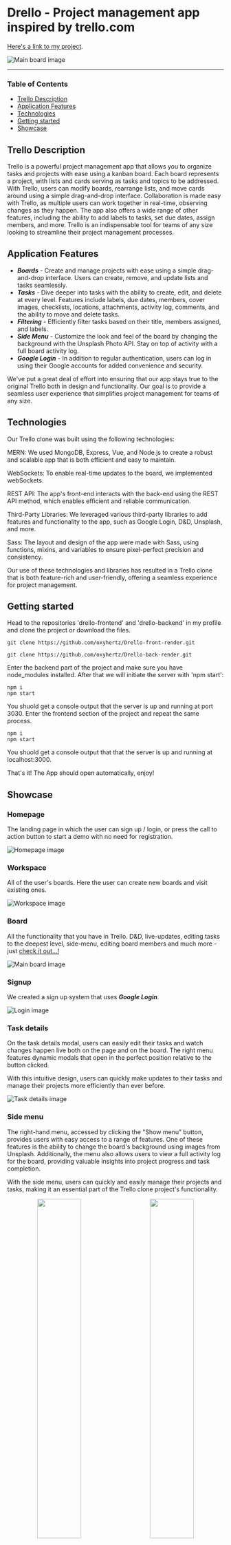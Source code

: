 # Drello - Project management app inspired by trello.com

[Here's a link to my project](https://drello.onrender.com/ 'Drello link').

![Main board image](https://res.cloudinary.com/oxyhertz/image/upload/v1683009603/Screenshot_2023-05-02_093812_foudt9.png 'Board-main-page')

---

### Table of Contents

- [Trello Description](#trello-description)
- [Application Features](#application-features)
- [Technologies](#technologies)
- [Getting started](#getting-started)
- [Showcase](#showcase)

## Trello Description

Trello is a powerful project management app that allows you to organize tasks and projects with ease using a kanban board. Each board represents a project, with lists and cards serving as tasks and topics to be addressed. With Trello, users can modify boards, rearrange lists, and move cards around using a simple drag-and-drop interface.
Collaboration is made easy with Trello, as multiple users can work together in real-time, observing changes as they happen. The app also offers a wide range of other features, including the ability to add labels to tasks, set due dates, assign members, and more. Trello is an indispensable tool for teams of any size looking to streamline their project management processes.

## Application Features

- **_Boards_** - Create and manage projects with ease using a simple drag-and-drop interface. Users can create, remove, and update lists and tasks seamlessly.
- **_Tasks_** - Dive deeper into tasks with the ability to create, edit, and delete at every level. Features include labels, due dates, members, cover images, checklists, locations, attachments, activity log, comments, and the ability to move and delete tasks.
- **_Filtering_** - Efficiently filter tasks based on their title, members assigned, and labels.
- **_Side Menu_** - Customize the look and feel of the board by changing the background with the Unsplash Photo API. Stay on top of activity with a full board activity log.
- **_Google Login_** - In addition to regular authentication, users can log in using their Google accounts for added convenience and security.

We've put a great deal of effort into ensuring that our app stays true to the original Trello both in design and functionality. Our goal is to provide a seamless user experience that simplifies project management for teams of any size.

## Technologies

Our Trello clone was built using the following technologies:

MERN: We used MongoDB, Express, Vue, and Node.js to create a robust and scalable app that is both efficient and easy to maintain.

WebSockets: To enable real-time updates to the board, we implemented webSockets.

REST API: The app's front-end interacts with the back-end using the REST API method, which enables efficient and reliable communication.

Third-Party Libraries: We leveraged various third-party libraries to add features and functionality to the app, such as Google Login, D&D, Unsplash, and more.

Sass: The layout and design of the app were made with Sass, using functions, mixins, and variables to ensure pixel-perfect precision and consistency.

Our use of these technologies and libraries has resulted in a Trello clone that is both feature-rich and user-friendly, offering a seamless experience for project management.

## Getting started

Head to the repositories 'drello-frontend' and 'drello-backend' in my profile and clone the project or download the files.

```
git clone https://github.com/oxyhertz/Drello-front-render.git
```

```
git clone https://github.com/oxyhertz/Drello-back-render.git
```

Enter the backend part of the project and make sure you have node_modules installed. After that we will initiate the server with 'npm start':

```
npm i
npm start
```

You shuold get a console output that the server is up and running at port 3030.
Enter the frontend section of the project and repeat the same process.

```
npm i
npm start
```

You shuold get a console output that that the server is up and running at localhost:3000.

That's it! The App should open automatically, enjoy!

## Showcase

### Homepage

The landing page in which the user can sign up / login, or press the call to action button to start a demo with no need for registration.

![Homepage image](https://res.cloudinary.com/oxyhertz/image/upload/v1683010106/Screenshot_2023-05-02_094024_ndr27e.png 'Home-page')

### Workspace

All of the user's boards. Here the user can create new boards and visit existing ones.

![Workspace image](https://res.cloudinary.com/oxyhertz/image/upload/v1683010106/Screenshot_2023-05-02_094032_nfwm6q.png 'Workspace-page')

### Board

All the functionality that you have in Trello. D&D, live-updates, editing tasks to the deepest level, side-menu, editing board members and much more - just [check it out...!](https://drello.onrender.com/ 'Drello link')

![Main board image](https://res.cloudinary.com/oxyhertz/image/upload/v1683009603/Screenshot_2023-05-02_093812_foudt9.png 'Board-main-page')

### Signup

We created a sign up system that uses **_Google Login_**.

![Login image](https://res.cloudinary.com/oxyhertz/image/upload/v1683010105/Screenshot_2023-05-02_094149_b7zdws.png 'sign-up-page')

### Task details

On the task details modal, users can easily edit their tasks and watch changes happen live both on the page and on the board. The right menu features dynamic modals that open in the perfect position relative to the button clicked.

With this intuitive design, users can quickly make updates to their tasks and manage their projects more efficiently than ever before.

![Task details image](https://res.cloudinary.com/oxyhertz/image/upload/v1683010106/Screenshot_2023-05-02_094130_uo15j6.png 'task-details')

### Side menu

The right-hand menu, accessed by clicking the "Show menu" button, provides users with easy access to a range of features. One of these features is the ability to change the board's background using images from Unsplash. Additionally, the menu also allows users to view a full activity log for the board, providing valuable insights into project progress and task completion.

With the side menu, users can quickly and easily manage their projects and tasks, making it an essential part of the Trello clone project's functionality.

<p align="center">
  <img src="https://res.cloudinary.com/oxyhertz/image/upload/v1683010366/Screenshot_2023-05-02_095225_znqgxt.png" width="45%">
&nbsp; &nbsp; &nbsp; &nbsp;
  <img src="https://res.cloudinary.com/oxyhertz/image/upload/v1683010366/Screenshot_2023-05-02_095235_jkk3mq.png" width="45%">
</p>

<!-- <img src="src/assets/img/read-me/side-menu-activities.png" width="40%" style="float: left"/><img src="src/assets/img/read-me/side-menu-photos.png" width="40%" style="float: right;"/> -->

### Some mobile!

We're proud to offer a seamless mobile experience with our Trello clone project. Using various mixins and conditional rendering techniques, we've ensured that the app looks and functions great on all mobile devices.

Our development team used a ** "mobile first" ** approach to ensure that the app is optimized for smaller screens, with larger screens being considered secondarily. This design approach prioritizes the mobile experience and ensures that all users, regardless of the device they're using, have a positive experience with the app.

<p align="center">
<img src="https://res.cloudinary.com/oxyhertz/image/upload/v1683010106/Screenshot_2023-05-02_094723_tvl11z.png" width="24%" /><img src="https://res.cloudinary.com/oxyhertz/image/upload/v1683010106/Screenshot_2023-05-02_094653_g2fyhs.png" width="24%" />
<img src="https://res.cloudinary.com/oxyhertz/image/upload/v1683010106/Screenshot_2023-05-02_094747_dnxvl6.png" width="24%" /><img src="https://res.cloudinary.com/oxyhertz/image/upload/v1683010106/Screenshot_2023-05-02_094805_bdtptb.png" width="24%" />
</p>

<!-- <img src="src/assets/img/read-me/mobile-home-page.png" width="24%" style="float: left"/><img src="src/assets/img/read-me/mobile-boards.png" width="24%" style="float: left;"/>
<img src="src/assets/img/read-me/mobile-board.png" width="24%" style="float: left"/><img src="src/assets/img/read-me/mobile-task-details.png" width="24%" style="float: left;"/> -->

### Authors

- [Dima Polonchuk](https://github.com/oxyhertz)
- [Dvir Avraham](https://github.com/DvirAvraham)
- [Eden Avidan](https://github.com/edenAvidan)
